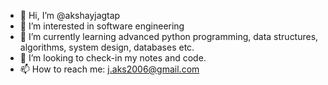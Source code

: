 - 👋 Hi, I’m @akshayjagtap
- 👀 I’m interested in software engineering
- 🌱 I’m currently learning advanced python programming, data structures, algorithms, system design, databases etc.
- 💞️ I’m looking to check-in my notes and code.
- 📫 How to reach me: j.aks2006@gmail.com

<!---
akshayjagtap/akshayjagtap is a ✨ special ✨ repository because its `README.md` (this file) appears on your GitHub profile.
You can click the Preview link to take a look at your changes.
--->
